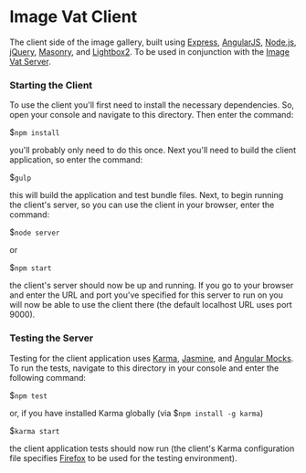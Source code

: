 # Image Vat Client

The client side of the image gallery, built using [Express](https://github.com/expressjs/express), [AngularJS](https://github.com/angular/angular.js), [Node.js](https://github.com/nodejs/node), [jQuery](https://github.com/jquery/jquery), [Masonry](https://github.com/desandro/masonry), and [Lightbox2](https://github.com/lokesh/lightbox2).  To be used in conjunction with the [Image Vat Server](https://github.com/JHM90/image-vat/tree/master/server).

### Starting the Client

To use the client you'll first need to install the necessary dependencies.  So, open your console and navigate to this directory.  Then enter the command:

$`npm install`

you'll probably only need to do this once.  Next you'll need to build the client application, so enter the command:

$`gulp`

this will build the application and test bundle files.  Next, to begin running the client's server, so you can use the client in your browser, enter the command:

$`node server`

or

$`npm start`

the client's server should now be up and running.  If you go to your browser and enter the URL and port you've specified for this server to run on you will now be able to use the client there (the default localhost URL uses port 9000).

### Testing the Server

Testing for the client application uses [Karma](https://github.com/karma-runner/karma), [Jasmine](https://github.com/jasmine/jasmine), and [Angular Mocks](https://www.npmjs.com/package/angular-mocks).  To run the tests, navigate to this directory in your console and enter the following command:

$`npm test`

or, if you have installed Karma globally (via $`npm install -g karma`)

$`karma start`

the client application tests should now run (the client's Karma configuration file specifies [Firefox](https://www.mozilla.org/en-US/firefox/new/) to be used for the testing environment).
